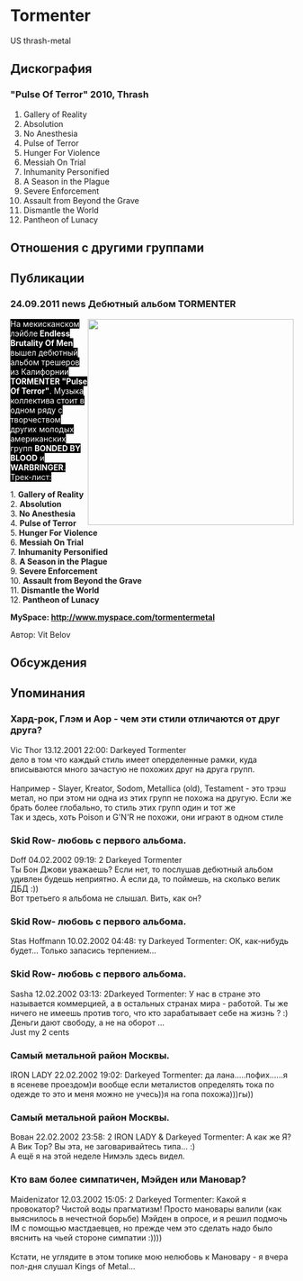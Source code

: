 # Tormenter

US thrash-metal

## Дискография

### "Pulse Of Terror" 2010, Thrash

1. Gallery of Reality
2. Absolution
3. No Anesthesia 
4. Pulse of Terror 
5. Hunger For Violence 
6. Messiah On Trial 
7. Inhumanity Personified 
8. A Season in the Plague  
9. Severe Enforcement
10. Assault from Beyond the Grave
11. Dismantle the World 
12. Pantheon of Lunacy


## Отношения с другими группами


## Публикации

### 24.09.2011 news Дебютный альбом TORMENTER

<P><FONT style="BACKGROUND-COLOR: #000000" color=#ffffff><IMG height=366 alt="" hspace=0 src="/images/news_rus/2011.09/21242.jpg" width=366 align=right border=0>На мекисканском лэйбле<STRONG> Endless Brutality Of Men</STRONG> вышел дебютный альбом трешеров из Калифорнии <STRONG>TORMENTER "Pulse Of Terror"</STRONG>. Музыка коллектива стоит в одном ряду с творчеством других молодых американских групп <STRONG>BONDED BY BLOOD</STRONG> и<STRONG> WARBRINGER</STRONG>. Трек-лист:</FONT></P>
<P>1. <STRONG>Gallery of Reality</STRONG><BR>2. <STRONG>Absolution</STRONG><BR>3.<STRONG> No Anesthesia</STRONG> <BR>4. <STRONG>Pulse of Terror</STRONG> <BR>5.<STRONG> Hunger For Violence</STRONG> <BR>6. <STRONG>Messiah On Trial</STRONG> <BR>7. <STRONG>Inhumanity Personified</STRONG> <BR>8. <STRONG>A Season in the Plague</STRONG>&nbsp; <BR>9. <STRONG>Severe Enforcement</STRONG><BR>10. <STRONG>Assault from Beyond the Grave</STRONG><BR>11. <STRONG>Dismantle the World</STRONG> <BR>12. <STRONG>Pantheon of Lunacy</STRONG></P>
<P><STRONG>MySpace: <A href="http://www.myspace.com/tormentermetal">http://www.myspace.com/tormentermetal</A></STRONG></P>
Автор: Vit Belov


## Обсуждения


## Упоминания

### Хард-рок, Глэм и Аор - чем эти стили отличаются от друг друга?

Vic Thor 13.12.2001 22:00:
Darkeyed Tormenter<BR>дело в том что каждый стиль имеет оперделенные рамки, куда вписываются много зачастую не похожих друг на друга групп.<BR><BR>Например - Slayer, Kreator, Sodom, Metallica (old), Testament - это трэш метал, но при этом ни одна из этих групп не похожа на другую. Если же брать более глобально, то стиль этих групп один и тот же<BR>Так и здесь, хоть Poison и G'N'R не похожи, они играют в одном стиле

### Skid Row- любовь с первого альбома.

Doff 04.02.2002 09:19:
2 Darkeyed Tormenter<BR>Ты Бон Джови уважаешь? Если нет, то послушав дебютный альбом удивлен будешь неприятно. А если да, то поймешь, на сколько велик ДБД :))<BR>Вот третьего я альбома не слышал. Вить, как он?

### Skid Row- любовь с первого альбома.

Stas Hoffmann 10.02.2002 04:48:
ту Darkeyed Tormenter: ОК, как-нибудь будет... Только запасись терпением...

### Skid Row- любовь с первого альбома.

Sasha 12.02.2002 03:13:
2Darkeyed Tormenter: У нас в стране это называется коммерцией, а в остальных странах мира - работой. Ты же ничего не имеешь против того, что кто зарабатывает себе на жизнь ? :) <BR>Деньги дают свободу, а не на оборот ... <BR>Just my 2 cents

### Самый метальной район Москвы.

IRON LADY 22.02.2002 19:02:
Darkeyed Tormenter: да лана.....пофих......я в ясеневе проездом)и вообще если металистов определять тока по одежде то это и меня можно не учесь))я на гопа похожа)))гы))

### Самый метальной район Москвы.

Вован 22.02.2002 23:58:
2 IRON LADY &  Darkeyed Tormenter: А как же Я? А Вик Тор? Вы эта, не заговаривайтесь типа... :)<BR>А ещё я на этой неделе Нимэль здесь видел.

### Кто вам более симпатичен, Мэйден или Мановар?

Maidenizator 12.03.2002 15:05:
2 Darkeyed Tormenter:  Какой я провокатор? Чистой воды прагматизм! Просто мановары валили (как выяснилось в нечестной борьбе) Мэйден в опросе, и я решил подмочь IM с помощью мастдаевцев, но прежде чем это сделать надо было вяснить на чьей стороне симпатии :))))<BR><BR>Кстати, не углядите в этом топике мою нелюбовь к Мановару - я вчера пол-дня слушал Kings of Metal...

